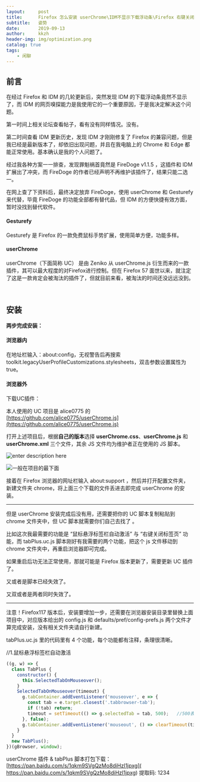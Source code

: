 ```yaml
---
layout:     post
title:      Firefox 怎么安装 userChrome\IDM不显示下载浮动条\Firefox 右键关闭标签页
subtitle:   姿势
date:       2019-09-13
author:     kkzh
header-img: img/optimization.png
catalog: true
tags:
    - 闲聊
---
```



## 前言

在经过 Firefox 和 IDM 的几轮更新后，突然发现 IDM 的下载浮动条竟然不显示了，而 IDM 的网页嗅探能力是我使用它的一个重要原因，于是我决定解决这个问题。

第一时间上相关论坛查看帖子，看有没有同样情况。没有。

第二时间查看 IDM 更新历史，发现 IDM 才刚刚修复了 Firefox 的兼容问题，但是我已经是最新版本了，却依旧出现问题，并且在我电脑上的 Chrome 和 Edge 都能正常使用。基本确认是我的个人问题了。

经过我各种方案一一排查，发现罪魁祸首竟然是 FireDoge v1.1.5 ，这插件和 IDM 扩展出了冲突，而 FireDoge 的作者已经声明不再维护该插件了，结果只能二选一。

在网上查了下资料后，最终决定放弃 FireDoge，使用 userChrome 和 Gesturefy 来代替，毕竟  FireDoge 的功能全部都有替代品，但 IDM 的方便快捷有效方面，暂时没找到替代软件。

#### Gesturefy

Gesturefy 是 Firefox 的一款免费鼠标手势扩展，使用简单方便，功能多样。

#### userChrome

userChrome（下面简称 UC） 是由 Zeniko 从 userChrome.js 衍生而来的一款插件，其可以最大程度的对Firefox进行控制。但在 Firefox 57 面世以来，就注定了这是一款肯定会被淘汰的插件了，但就目前来看，被淘汰的时间还没远远没到。

<br>

## 安装

**两步完成安装：**

#### 浏览器内

在地址栏输入：about:config，无视警告后再搜索 toolkit.legacyUserProfileCustomizations.stylesheets，双击参数设置属性为 true。

#### 浏览器外
下载UC插件：

本人使用的 UC 项目是 alice0775 的
[https://github.com/alice0775/userChrome.js](https://github.com/alice0775/userChrome.js)

打开上述项目后，根据**自己的版本**选择 **userChrome.css**、**userChrome.js** 和 **userChrome.xml** 三个文件，其余 JS 文件均为维护者正在使用的 JS 脚本。

![enter description here](https://pic.superbed.cn/item/5d7b3843451253d178ab6f55.jpg)

![一般在项目的最下面](https://pic.superbed.cn/item/5d788f03451253d1785b1620.jpg)

接着在 Firefox 浏览器的网址栏输入 about:support ，然后并打开配置文件夹，新建文件夹 chrome，将上面三个下载的文件丢进去即完成 userChrome 的安装。

  ___ 

但是 userChrome 安装完成后没有用，还需要把你的 UC 脚本复制粘贴到 chrome 文件夹中，但 UC 脚本就需要你们自己去找了 。

比如这次我最需要的功能是 “鼠标悬浮标签栏自动激活” 与 “右键关闭标签页” 功能，而 tabPlus.uc.js 脚本刚好有我需要的两个功能，把这个 js 文件移动到 chrome 文件夹中，再重启浏览器即可完成。

如果重启后功无法正常使用，那就可能是 Firefox 版本更新了，需要更新 UC 插件了。

又或者是脚本已经失效了。

又双或者是两者同时失效了。

---

注意！Firefox117 版本后，安装要增加一步，还需要在浏览器安装目录里替换上面项目中，对应版本给出的 config.js 和 defaults/pref/config-prefs.js 两个文件才算完成安装，没有相关文件夹请自行新建。

 tabPlus.uc.js 里的代码里有 4 个功能，每个功能都有注释，条理很清晰。

//1.鼠标悬浮标签栏自动激活



``` javascript
((g, w) => {
  class TabPlus {
    constructor() {
      this.SelectedTabOnMouseover();
    }
    SelectedTabOnMouseover(timeout) {
      g.tabContainer.addEventListener('mouseover', e => {
        const tab = e.target.closest('.tabbrowser-tab');
        if (!tab) return;
        timeout = setTimeout(() => g.selectedTab = tab, 500);	//500表示鼠标悬浮标签多长时间后激活，以毫秒为单位
      }, false);
      g.tabContainer.addEventListener('mouseout', () => clearTimeout(timeout), false);
    }
  }
  new TabPlus();
})(gBrowser, window);
```


userChrome 插件 & tabPlus 脚本打包下载： [https://pan.baidu.com/s/1qkm9SVgQzMo8diHzI1jpxg]( https://pan.baidu.com/s/1qkm9SVgQzMo8diHzI1jpxg) 提取码: 1234 


